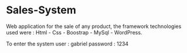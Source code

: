 # Sales-System
Web application for the sale of any product, the framework technologies used were : Html - Css - Boostrap - MySql -  WordPress.

To enter the system
user : gabriel
password : 1234
